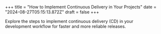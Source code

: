 +++
title = "How to Implement Continuous Delivery in Your Projects"
date = "2024-08-27T05:15:13.872Z"
draft = false
+++

  Explore the steps to implement continuous delivery (CD) in your development workflow for faster and more reliable releases.
        